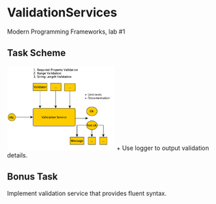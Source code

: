 # ValidationServices
Modern Programming Frameworks, lab #1

## Task Scheme
<img src="https://github.com/NRGb3nder/ValidationService/blob/master/task.png?raw=true" alt="Task Scheme" width="50%">
+ Use logger to output validation details.

## Bonus Task
Implement validation service that provides fluent syntax.
